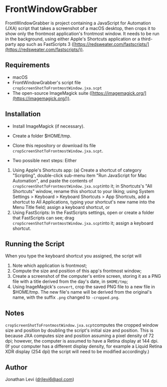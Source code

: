 # FrontWindowGrabber

FrontWindowGrabber is project containing a JavaScript for Automation (JXA) script that takes a screenshot of a macOS desktop, then crops it to show only the frontmost application's frontmost window. It needs to be run in the background, using either Apple's Shortcuts application or a third-party app such as FastScripts 3 ([https://redsweater.com/fastscripts/](https://redsweater.com/fastscripts/)).

## Requirements

- macOS
- FrontWindowGrabber's script file `cropScreenShotToFrontmostWindow.jxa.scpt`
- The open-source ImageMagick suite ([https://imagemagick.org/](https://imagemagick.org/)).

## Installation
- Install ImageMagick (if necessary).

- Create a folder $HOME/tmp.

- Clone this repository or download its file `cropScreenShotToFrontmostWindow.jxa.scpt`.

- Two possible next steps: Either

1. Using Apple's Shortcuts app: (a) Create a shortcut of category "Scripting", double-click sub-menu item "Run JavaScript for Mac Automation", and paste the contents of `cropScreenShotToFrontmostWindow.jxa.scpt`into it; in Shortcuts's "All Shortcuts" window, rename this shortcut to your liking; using System Settings > Keyboard > Keyboard Shortcuts > App Shortcuts, add a shortcut to All Applications, typing your shortcut's new name into the Menu Title field; assign a keyboard shortcut, or
2. Using FastScripts: In the FastScripts settings, open or create a folder that FastScripts can see; drag `cropScreenShotToFrontmostWindow.jxa.scpt`into it; assign a keyboard shortcut.

## Running the Script

When you type the keyboard shortcut you assigned, the script will

1. Note which application is frontmost;
2. Compute the size and position of this app's frontmost window;
3. Create a screenshot of the computer's entire screen, storing it as a PNG file with a title derived from the day's date, in `$HOME/tmp`;
4. Using InageMagick's `convert`, crop the saved PNG file to a new file in $HOME/tmp. The new file's name will be derived from the original's name, with the suffix `.png` changed to `-cropped.png`.

## Notes

`cropScreenShotToFrontmostWindow.jxa.scpt`computes the cropped window size and position by doubling the script's initial size and position. This is because JXA computes size and position assuming a pixel density of 72 dpi; however, the computer is assumed to have a Retina display at 144 dpi. (If your computer has a different display density, for example a Liquid Retina XDR display (254 dpi) the script will need to be modified accordingly.)

## Author

Jonathan Levi ([drjlevi6@aol.com](drjlevi6@aol.com))
